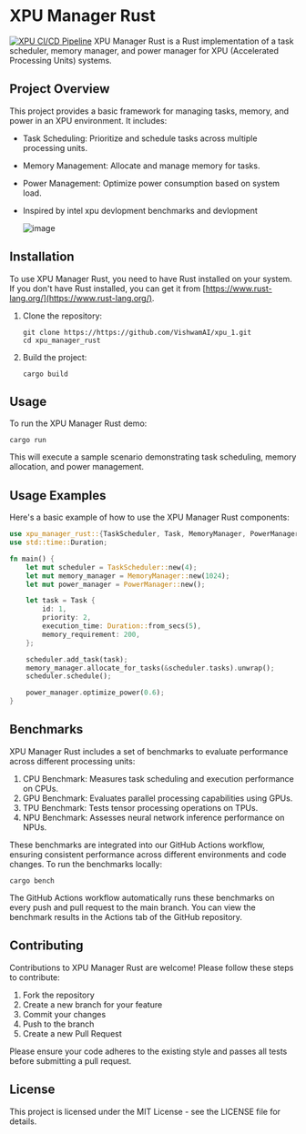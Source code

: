 # XPU Manager Rust
[![XPU CI/CD Pipeline](https://github.com/VishwamAI/xpu_1/actions/workflows/xpu.yaml/badge.svg)](https://github.com/VishwamAI/xpu_1/actions/workflows/xpu.yaml)
XPU Manager Rust is a Rust implementation of a task scheduler, memory manager, and power manager for XPU (Accelerated Processing Units) systems.

## Project Overview

This project provides a basic framework for managing tasks, memory, and power in an XPU environment. It includes:

- Task Scheduling: Prioritize and schedule tasks across multiple processing units.
- Memory Management: Allocate and manage memory for tasks.
- Power Management: Optimize power consumption based on system load.
- Inspired by intel xpu devlopment benchmarks and devlopment

  ![image](https://github.com/user-attachments/assets/3a636d17-d4e4-4fb8-a7b7-2ed70257ab33)


## Installation

To use XPU Manager Rust, you need to have Rust installed on your system. If you don't have Rust installed, you can get it from [https://www.rust-lang.org/](https://www.rust-lang.org/).

1. Clone the repository:
   ```
   git clone https://https://github.com/VishwamAI/xpu_1.git
   cd xpu_manager_rust
   ```

2. Build the project:
   ```
   cargo build
   ```

## Usage

To run the XPU Manager Rust demo:

```
cargo run
```

This will execute a sample scenario demonstrating task scheduling, memory allocation, and power management.

## Usage Examples

Here's a basic example of how to use the XPU Manager Rust components:

```rust
use xpu_manager_rust::{TaskScheduler, Task, MemoryManager, PowerManager};
use std::time::Duration;

fn main() {
    let mut scheduler = TaskScheduler::new(4);
    let mut memory_manager = MemoryManager::new(1024);
    let mut power_manager = PowerManager::new();

    let task = Task {
        id: 1,
        priority: 2,
        execution_time: Duration::from_secs(5),
        memory_requirement: 200,
    };

    scheduler.add_task(task);
    memory_manager.allocate_for_tasks(&scheduler.tasks).unwrap();
    scheduler.schedule();

    power_manager.optimize_power(0.6);
}
```

## Benchmarks

XPU Manager Rust includes a set of benchmarks to evaluate performance across different processing units:

1. CPU Benchmark: Measures task scheduling and execution performance on CPUs.
2. GPU Benchmark: Evaluates parallel processing capabilities using GPUs.
3. TPU Benchmark: Tests tensor processing operations on TPUs.
4. NPU Benchmark: Assesses neural network inference performance on NPUs.

These benchmarks are integrated into our GitHub Actions workflow, ensuring consistent performance across different environments and code changes. To run the benchmarks locally:

```
cargo bench
```

The GitHub Actions workflow automatically runs these benchmarks on every push and pull request to the main branch. You can view the benchmark results in the Actions tab of the GitHub repository.

## Contributing

Contributions to XPU Manager Rust are welcome! Please follow these steps to contribute:

1. Fork the repository
2. Create a new branch for your feature
3. Commit your changes
4. Push to the branch
5. Create a new Pull Request

Please ensure your code adheres to the existing style and passes all tests before submitting a pull request.

## License

This project is licensed under the MIT License - see the LICENSE file for details.

